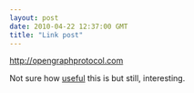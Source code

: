 ```yaml
---
layout: post
date: 2010-04-22 12:37:00 GMT
title: "Link post"
---
```

<http://opengraphprotocol.com>

Not sure how [useful](http://developers.facebook.com/docs/opengraph) this is but still, interesting.